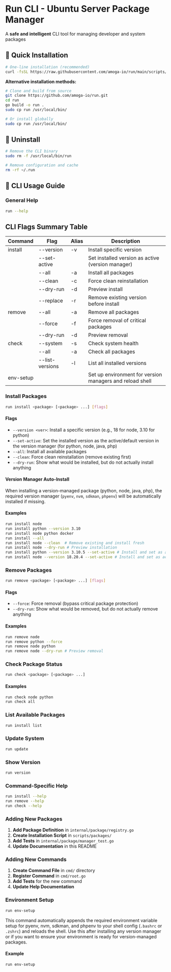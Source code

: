 # Run CLI - Ubuntu Server Package Manager

A **safe and intelligent** CLI tool for managing developer and system packages

## 🚀 Quick Installation

```bash
# One-line installation (recommended)
curl -fsSL https://raw.githubusercontent.com/amoga-io/run/main/scripts/install.sh | bash
```

**Alternative installation methods:**

```bash
# Clone and build from source
git clone https://github.com/amoga-io/run.git
cd run
go build -o run .
sudo cp run /usr/local/bin/

# Or install globally
sudo cp run /usr/local/bin/
```

## 🧹 Uninstall

```bash
# Remove the CLI binary
sudo rm -f /usr/local/bin/run

# Remove configuration and cache
rm -rf ~/.run
```

## 📖 CLI Usage Guide

### **General Help**

```bash
run --help
```

## CLI Flags Summary Table

| Command | Flag           | Alias | Description                                      |
|---------|----------------|-------|--------------------------------------------------|
| install | --version      | -v    | Install specific version                         |
|         | --set-active   |       | Set installed version as active (version manager)|
|         | --all          | -a    | Install all packages                             |
|         | --clean        | -c    | Force clean reinstallation                       |
|         | --dry-run      | -d    | Preview install                                  |
|         | --replace      | -r    | Remove existing version before install           |
| remove  | --all          | -a    | Remove all packages                              |
|         | --force        | -f    | Force removal of critical packages               |
|         | --dry-run      | -d    | Preview removal                                  |
| check   | --system       | -s    | Check system health                              |
|         | --all          | -a    | Check all packages                               |
|         | --list-versions| -l    | List all installed versions                      |
| env-setup |                |       | Set up environment for version managers and reload shell |

### **Install Packages**

```bash
run install <package> [<package> ...] [flags]
```

#### Flags

- `--version <ver>`: Install a specific version (e.g., 18 for node, 3.10 for python)
- `--set-active`: Set the installed version as the active/default version in the version manager (for python, node, java, php)
- `--all`: Install all available packages
- `--clean`: Force clean reinstallation (remove existing first)
- `--dry-run`: Show what would be installed, but do not actually install anything

#### Version Manager Auto-Install

When installing a version-managed package (python, node, java, php), the required version manager (`pyenv`, `nvm`, `sdkman`, `phpenv`) will be automatically installed if missing.

#### Examples

```bash
run install node
run install python --version 3.10
run install node python docker
run install --all
run install node --clean  # Remove existing and install fresh
run install node --dry-run # Preview installation
run install python --version 3.10.5 --set-active # Install and set as active
run install node --version 18.20.4 --set-active # Install and set as active
```

### **Remove Packages**

```bash
run remove <package> [<package> ...] [flags]
```

#### Flags

- `--force`: Force removal (bypass critical package protection)
- `--dry-run`: Show what would be removed, but do not actually remove anything

#### Examples

```bash
run remove node
run remove python --force
run remove node python
run remove node --dry-run # Preview removal
```

### **Check Package Status**

```bash
run check <package> [<package> ...]
```

#### Examples

```bash
run check node python
run check all
```

### **List Available Packages**

```bash
run install list
```

### **Update System**

```bash
run update
```

### **Show Version**

```bash
run version
```

### **Command-Specific Help**

```bash
run install --help
run remove --help
run check --help
```

### **Adding New Packages**

1. **Add Package Definition** in `internal/package/registry.go`
2. **Create Installation Script** in `scripts/packages/`
3. **Add Tests** in `internal/package/manager_test.go`
4. **Update Documentation** in this README

### **Adding New Commands**

1. **Create Command File** in `cmd/` directory
2. **Register Command** in `cmd/root.go`
3. **Add Tests** for the new command
4. **Update Help Documentation**

### **Environment Setup**

```bash
run env-setup
```

This command automatically appends the required environment variable setup for pyenv, nvm, sdkman, and phpenv to your shell config (`.bashrc` or `.zshrc`) and reloads the shell. Use this after installing any version manager or if you want to ensure your environment is ready for version-managed packages.

#### Example

```bash
run env-setup
```
